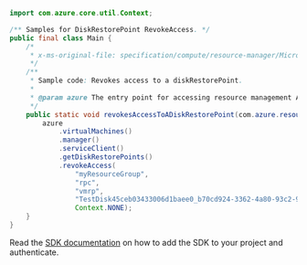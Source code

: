 ```java
import com.azure.core.util.Context;

/** Samples for DiskRestorePoint RevokeAccess. */
public final class Main {
    /*
     * x-ms-original-file: specification/compute/resource-manager/Microsoft.Compute/stable/2021-12-01/examples/EndGetAccessDiskRestorePoint.json
     */
    /**
     * Sample code: Revokes access to a diskRestorePoint.
     *
     * @param azure The entry point for accessing resource management APIs in Azure.
     */
    public static void revokesAccessToADiskRestorePoint(com.azure.resourcemanager.AzureResourceManager azure) {
        azure
            .virtualMachines()
            .manager()
            .serviceClient()
            .getDiskRestorePoints()
            .revokeAccess(
                "myResourceGroup",
                "rpc",
                "vmrp",
                "TestDisk45ceb03433006d1baee0_b70cd924-3362-4a80-93c2-9415eaa12745",
                Context.NONE);
    }
}
```

Read the [SDK documentation](https://github.com/Azure/azure-sdk-for-java/blob/azure-resourcemanager_2.15.0/sdk/resourcemanager/azure-resourcemanager/README.md) on how to add the SDK to your project and authenticate.
